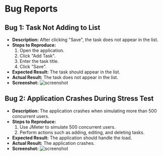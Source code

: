 # Bug Reports

## Bug 1: Task Not Adding to List
- **Description:** After clicking "Save", the task does not appear in the list.
- **Steps to Reproduce:** 
  1. Open the application.
  2. Click "Add Task".
  3. Enter the task title.
  4. Click "Save".
- **Expected Result:** The task should appear in the list.
- **Actual Result:** The task does not appear in the list.
- **Screenshot:** ![screenshot](screenshot.png)

## Bug 2: Application Crashes During Stress Test
- **Description:** The application crashes when simulating more than 500 concurrent users.
- **Steps to Reproduce:** 
  1. Use JMeter to simulate 500 concurrent users.
  2. Perform actions such as adding, editing, and deleting tasks.
- **Expected Result:** The application should handle the load.
- **Actual Result:** The application crashes.
- **Screenshot:** ![screenshot](screenshot.png)
